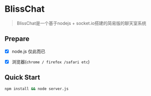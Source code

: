 # BlissChat

> BlissChat是一个基于nodejs + socket.io搭建的简易版的聊天室系统

## Prepare
- [x] node.js  仅此而已
- [x] 浏览器(`chrome / firefox /safari etc`)


## Quick Start

```bash
npm install && node server.js

```

